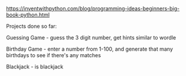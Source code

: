https://inventwithpython.com/blog/programming-ideas-beginners-big-book-python.html

Projects done so far:

Guessing Game - guess the 3 digit number, get hints similar to wordle

Birthday Game - enter a number from 1-100, and generate that many birthdays to see if there's any matches

Blackjack - is blackjack
